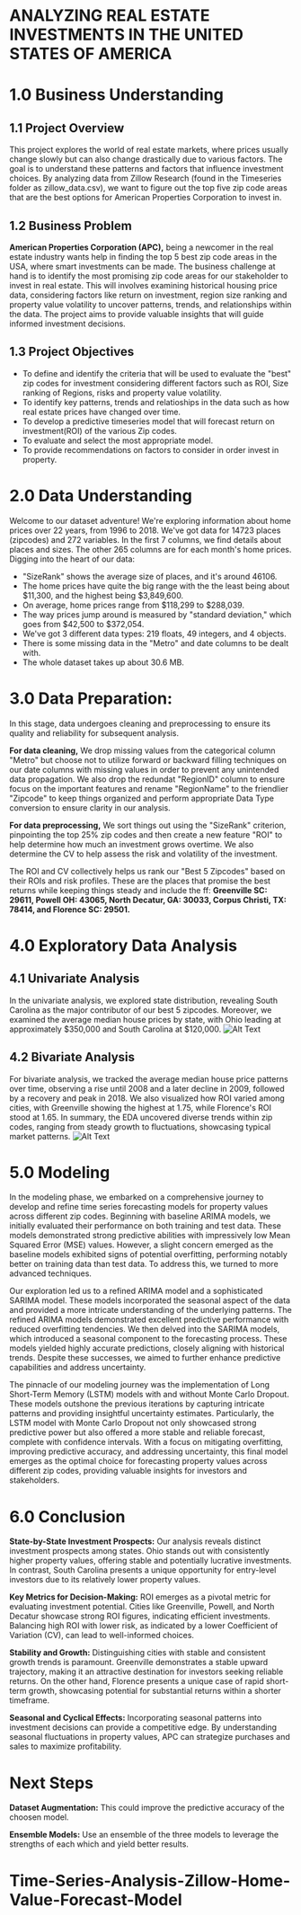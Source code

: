 
# ANALYZING REAL ESTATE INVESTMENTS IN THE UNITED STATES OF AMERICA

# 1.0  Business Understanding

## 1.1 Project Overview

This project explores the world of real estate markets, where prices usually change slowly but can also change drastically due to various factors. The goal is to understand these patterns and factors that influence investment choices. By analyzing data from Zillow Research (found in the Timeseries folder as zillow_data.csv), we want to figure out the top five zip code areas that are the best options for American Properties Corporation to invest in.

## 1.2 Business Problem

**American Properties Corporation (APC),** being a newcomer in the real estate industry wants help in finding the top 5 best zip code areas in the USA, where smart investments can be made. The business challenge at hand is to identify the most promising zip code areas for our stakeholder to invest in real estate. This will involves examining historical housing price data, considering factors like return on investment, region size ranking and property value volatility to uncover patterns, trends, and relationships within the data. The project aims to provide valuable insights that will guide informed investment decisions.

## 1.3 Project Objectives
- To define and identify the criteria that will be used to evaluate the "best" zip codes for investment considering different factors such as ROI, Size ranking of Regions, risks and property value volatility. 
- To identify key patterns, trends and relatioships in the data such as how real estate prices have changed over time. 
- To develop a predictive timeseries model that will forecast return on investment(ROI) of the various Zip codes. 
- To evaluate and select the most appropriate model. 
- To provide recommendations on factors to consider in order invest in property.


# 2.0 Data Understanding
Welcome to our dataset adventure! We're exploring information about home prices over 22 years, from 1996 to 2018. We've got data for 14723 places (zipcodes) and 272 variables. In the first 7 columns, we find details about places and sizes. The other 265 columns are for each month's home prices.
Digging into the heart of our data:
- "SizeRank" shows the average size of places, and it's around 46106.
- The home prices have quite the big range with the the least being about $11,300, and the highest being $3,849,600.
- On average, home prices range from $118,299 to $288,039.
- The way prices jump around is measured by "standard deviation," which goes from $42,500 to $372,054.
- We've got 3 different data types: 219 floats, 49 integers, and 4 objects.
- There is some missing data in the "Metro" and date columns to be dealt with.
- The whole dataset takes up about 30.6 MB.


# 3.0  Data Preparation:
In this stage, data undergoes cleaning and preprocessing to ensure its quality and reliability for subsequent analysis. 

**For data cleaning,** We drop missing values from the categorical column "Metro" but choose not to utilize forward or backward filling techniques on our date columns with missing values in order to prevent any unintended data propagation. We  also drop the redundat "RegionID" column to ensure focus on the important features and  rename "RegionName" to the friendlier "Zipcode" to keep things organized and perform appropriate Data Type conversion to ensure clarity in our analysis.

**For data preprocessing,** We sort things out using the "SizeRank" criterion, pinpointing the top 25% zip codes and then create a new feature "ROI" to help determine how much an investment grows overtime. We also determine the CV to help assess the risk and volatility of the investment.

The ROI and CV collectively helps us rank our "Best 5 Zipcodes" based on their ROIs and risk profiles. These are the places that promise the best returns while keeping things steady and include the ff: **Greenville SC: 29611, Powell OH: 43065, North Decatur, GA: 30033, Corpus Christi, TX: 78414, and Florence SC: 29501.**


# 4.0  Exploratory Data Analysis

## 4.1 Univariate Analysis
In the univariate analysis, we explored state distribution, revealing South Carolina as the major contributor of our best 5 zipcodes. Moreover, we examined the average median house prices by state, with Ohio leading at approximately $350,000 and South Carolina at $120,000. 
![Alt Text](image_path_or_url)

## 4.2 Bivariate Analysis
For bivariate analysis, we tracked the average median house price patterns over time, observing a rise until 2008 and a later decline in 2009, followed by a recovery and peak in 2018. We also visualized how ROI varied among cities, with Greenville showing the highest at 1.75, while Florence's ROI stood at 1.65. 
In summary, the EDA uncovered diverse trends within zip codes, ranging from steady growth to fluctuations, showcasing typical market patterns.
![Alt Text](image_path_or_url)


# 5.0 Modeling

In the modeling phase, we embarked on a comprehensive journey to develop and refine time series forecasting models for property values across different zip codes. Beginning with baseline ARIMA models, we initially evaluated their performance on both training and test data. These models demonstrated strong predictive abilities with impressively low Mean Squared Error (MSE) values. However, a slight concern emerged as the baseline models exhibited signs of potential overfitting, performing notably better on training data than test data. To address this, we turned to more advanced techniques.

Our exploration led us to a refined ARIMA model and a sophisticated SARIMA model. These models incorporated the seasonal aspect of the data and provided a more intricate understanding of the underlying patterns. The refined ARIMA models demonstrated excellent predictive performance with reduced overfitting tendencies. We then delved into the SARIMA models, which introduced a seasonal component to the forecasting process. These models yielded highly accurate predictions, closely aligning with historical trends. Despite these successes, we aimed to further enhance predictive capabilities and address uncertainty.

The pinnacle of our modeling journey was the implementation of Long Short-Term Memory (LSTM) models with and without Monte Carlo Dropout. These models outshone the previous iterations by capturing intricate patterns and providing insightful uncertainty estimates. Particularly, the LSTM model with Monte Carlo Dropout not only showcased strong predictive power but also offered a more stable and reliable forecast, complete with confidence intervals. With a focus on mitigating overfitting, improving predictive accuracy, and addressing uncertainty, this final model emerges as the optimal choice for forecasting property values across different zip codes, providing valuable insights for investors and stakeholders.

# 6.0 Conclusion
**State-by-State Investment Prospects:** Our analysis reveals distinct investment prospects among states. Ohio stands out with consistently higher property values, offering stable and potentially lucrative investments. In contrast, South Carolina presents a unique opportunity for entry-level investors due to its relatively lower property values.

**Key Metrics for Decision-Making:** ROI emerges as a pivotal metric for evaluating investment potential. Cities like Greenville, Powell, and North Decatur showcase strong ROI figures, indicating efficient investments. Balancing high ROI with lower risk, as indicated by a lower Coefficient of Variation (CV), can lead to well-informed choices.

**Stability and Growth:** Distinguishing cities with stable and consistent growth trends is paramount. Greenville demonstrates a stable upward trajectory, making it an attractive destination for investors seeking reliable returns. On the other hand, Florence presents a unique case of rapid short-term growth, showcasing potential for substantial returns within a shorter timeframe.

**Seasonal and Cyclical Effects:** Incorporating seasonal patterns into investment decisions can provide a competitive edge. By understanding seasonal fluctuations in property values, APC can strategize purchases and sales to maximize profitability.

# Next Steps
**Dataset Augmentation:** This could improve the predictive accuracy of the choosen model.

**Ensemble Models:** Use an ensemble of the three models to leverage the strengths of each which and yield better results.

























# Time-Series-Analysis-Zillow-Home-Value-Forecast-Model

